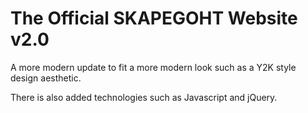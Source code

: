 # The Official SKAPEGOHT Website v2.0

  A more modern update to fit a more modern look such as a Y2K style design aesthetic. 
  
  There is also added technologies such as Javascript and jQuery.

  
